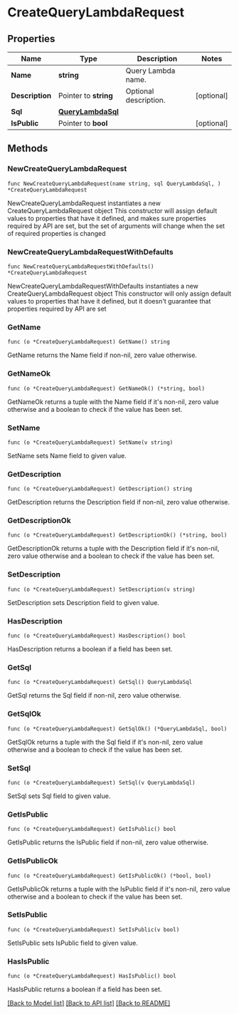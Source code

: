 # CreateQueryLambdaRequest

## Properties

Name | Type | Description | Notes
------------ | ------------- | ------------- | -------------
**Name** | **string** | Query Lambda name. | 
**Description** | Pointer to **string** | Optional description. | [optional] 
**Sql** | [**QueryLambdaSql**](QueryLambdaSql.md) |  | 
**IsPublic** | Pointer to **bool** |  | [optional] 

## Methods

### NewCreateQueryLambdaRequest

`func NewCreateQueryLambdaRequest(name string, sql QueryLambdaSql, ) *CreateQueryLambdaRequest`

NewCreateQueryLambdaRequest instantiates a new CreateQueryLambdaRequest object
This constructor will assign default values to properties that have it defined,
and makes sure properties required by API are set, but the set of arguments
will change when the set of required properties is changed

### NewCreateQueryLambdaRequestWithDefaults

`func NewCreateQueryLambdaRequestWithDefaults() *CreateQueryLambdaRequest`

NewCreateQueryLambdaRequestWithDefaults instantiates a new CreateQueryLambdaRequest object
This constructor will only assign default values to properties that have it defined,
but it doesn't guarantee that properties required by API are set

### GetName

`func (o *CreateQueryLambdaRequest) GetName() string`

GetName returns the Name field if non-nil, zero value otherwise.

### GetNameOk

`func (o *CreateQueryLambdaRequest) GetNameOk() (*string, bool)`

GetNameOk returns a tuple with the Name field if it's non-nil, zero value otherwise
and a boolean to check if the value has been set.

### SetName

`func (o *CreateQueryLambdaRequest) SetName(v string)`

SetName sets Name field to given value.


### GetDescription

`func (o *CreateQueryLambdaRequest) GetDescription() string`

GetDescription returns the Description field if non-nil, zero value otherwise.

### GetDescriptionOk

`func (o *CreateQueryLambdaRequest) GetDescriptionOk() (*string, bool)`

GetDescriptionOk returns a tuple with the Description field if it's non-nil, zero value otherwise
and a boolean to check if the value has been set.

### SetDescription

`func (o *CreateQueryLambdaRequest) SetDescription(v string)`

SetDescription sets Description field to given value.

### HasDescription

`func (o *CreateQueryLambdaRequest) HasDescription() bool`

HasDescription returns a boolean if a field has been set.

### GetSql

`func (o *CreateQueryLambdaRequest) GetSql() QueryLambdaSql`

GetSql returns the Sql field if non-nil, zero value otherwise.

### GetSqlOk

`func (o *CreateQueryLambdaRequest) GetSqlOk() (*QueryLambdaSql, bool)`

GetSqlOk returns a tuple with the Sql field if it's non-nil, zero value otherwise
and a boolean to check if the value has been set.

### SetSql

`func (o *CreateQueryLambdaRequest) SetSql(v QueryLambdaSql)`

SetSql sets Sql field to given value.


### GetIsPublic

`func (o *CreateQueryLambdaRequest) GetIsPublic() bool`

GetIsPublic returns the IsPublic field if non-nil, zero value otherwise.

### GetIsPublicOk

`func (o *CreateQueryLambdaRequest) GetIsPublicOk() (*bool, bool)`

GetIsPublicOk returns a tuple with the IsPublic field if it's non-nil, zero value otherwise
and a boolean to check if the value has been set.

### SetIsPublic

`func (o *CreateQueryLambdaRequest) SetIsPublic(v bool)`

SetIsPublic sets IsPublic field to given value.

### HasIsPublic

`func (o *CreateQueryLambdaRequest) HasIsPublic() bool`

HasIsPublic returns a boolean if a field has been set.


[[Back to Model list]](../README.md#documentation-for-models) [[Back to API list]](../README.md#documentation-for-api-endpoints) [[Back to README]](../README.md)


